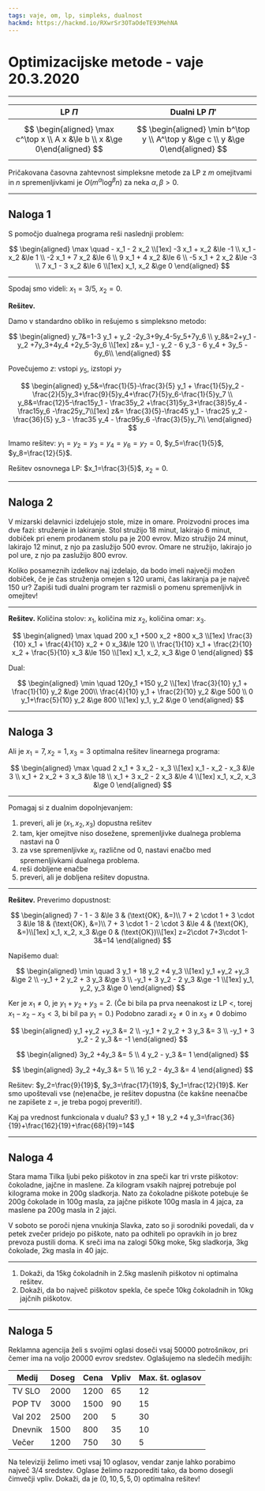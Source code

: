 ```yaml
---
tags: vaje, om, lp, simpleks, dualnost
hackmd: https://hackmd.io/RXwrSr3OTaOdeTE93MehNA
---
```

# Optimizacijske metode - vaje 20.3.2020

----

| LP $\Pi$ | Dualni LP $\Pi'$ |
| -------- | ---------------- |
| $$ \begin{aligned} \max c^\top x \\ A x &\le b \\ x &\ge 0\end{aligned} $$ | $$ \begin{aligned} \min b^\top y \\ A^\top y &\ge c \\ y &\ge 0\end{aligned} $$ |

Pričakovana časovna zahtevnost simpleksne metode za LP z $m$ omejitvami in $n$ spremenljivkami je $O(m^\alpha \log^\beta n)$ za neka $\alpha, \beta > 0$.

---

## Naloga 1

S pomočjo dualnega programa reši naslednji problem:

$$
\begin{aligned}
\max \quad - x_1 - 2 x_2 \\[1ex]
-3 x_1 + x_2 &\le -1 \\
x_1 - x_2 &\le 1 \\
-2 x_1 + 7 x_2 &\le 6 \\
9 x_1 + 4 x_2 &\le 6 \\
-5 x_1 + 2 x_2 &\le -3 \\
7 x_1 - 3 x_2 &\le 6 \\[1ex]
x_1, x_2 &\ge 0
\end{aligned}
$$

----

Spodaj smo videli: $x_1=3/5$, $x_2=0$.

**Rešitev.**

Damo v standardno obliko in rešujemo s simpleksno metodo:

$$
\begin{aligned}
y_7&=1-3 y_1 + y_2 -2y_3+9y_4-5y_5+7y_6 \\
y_8&=2+y_1 - y_2 +7y_3+4y_4 +2y_5-3y_6 \\[1ex]
z&=  y_1 - y_2 - 6 y_3 - 6 y_4 + 3y_5 - 6y_6\\
\end{aligned}
$$

Povečujemo $z$: vstopi $y_5$, izstopi $y_7$

$$
\begin{aligned}
y_5&=\frac{1}{5}-\frac{3}{5} y_1 + \frac{1}{5}y_2 -\frac{2}{5}y_3+\frac{9}{5}y_4+\frac{7}{5}y_6-\frac{1}{5}y_7 \\
y_8&=\frac{12}5-\frac15y_1 - \frac35y_2 +\frac{31}5y_3+\frac{38}5y_4 -\frac15y_6 -\frac25y_7\\[1ex]
z&= \frac{3}{5}-\frac45 y_1 - \frac25 y_2 -\frac{36}{5} y_3  - \frac35 y_4 - \frac95y_6 -\frac{3}{5}y_7\\
\end{aligned}
$$

Imamo rešitev: $y_1=y_2=y_3=y_4=y_6=y_7=0$, $y_5=\frac{1}{5}$, $y_8=\frac{12}{5}$.

Rešitev osnovnega LP: $x_1=\frac{3}{5}$, $x_2=0$.

---

## Naloga 2

V mizarski delavnici izdelujejo stole, mize in omare. Proizvodni proces ima dve fazi: struženje in lakiranje. Stol stružijo $18$ minut, lakirajo $6$ minut, dobiček pri enem prodanem stolu pa je $200$ evrov. Mizo stružijo $24$ minut, lakirajo $12$ minut, z njo pa zaslužijo $500$ evrov. Omare ne stružijo, lakirajo jo pol ure, z njo pa zaslužijo $800$ evrov.

Koliko posameznih izdelkov naj izdelajo, da bodo imeli največji možen dobiček, če je čas struženja omejen s $120$ urami, čas lakiranja pa je največ $150$ ur? Zapiši tudi dualni program ter razmisli o pomenu spremenljivk in omejitev!

----

**Rešitev.**
Količina stolov: $x_1$, količina miz $x_2$, količina omar: $x_3$.

$$
\begin{aligned}
\max \quad  200 x_1 +500 x_2 +800 x_3  \\[1ex]
\frac{3}{10} x_1 + \frac{4}{10} x_2 + 0 x_3&\le 120 \\
\frac{1}{10} x_1 + \frac{2}{10} x_2 +  \frac{5}{10} x_3 &\le 150 \\[1ex]
x_1, x_2, x_3 &\ge 0
\end{aligned}
$$

Dual:

$$
\begin{aligned}
\min \quad 120y_1 +150 y_2 \\[1ex]
\frac{3}{10} y_1 + \frac{1}{10} y_2 &\ge 200\\
\frac{4}{10} y_1 + \frac{2}{10} y_2 &\ge  500 \\
0 y_1+\frac{5}{10} y_2 &\ge  800 \\[1ex]
y_1, y_2 &\ge 0
\end{aligned}
$$

---

## Naloga 3

Ali je $x_1 = 7, x_2 = 1, x_3 = 3$ optimalna rešitev linearnega programa:

$$
\begin{aligned}
\max \quad 2 x_1 + 3 x_2 - x_3 \\[1ex]
x_1 - x_2 - x_3 &\le 3 \\
x_1 + 2 x_2 + 3 x_3 &\le 18 \\
x_1 + 3 x_2 - 2 x_3 &\le 4 \\[1ex]
x_1, x_2, x_3 &\ge 0
\end{aligned}
$$

----

Pomagaj si z dualnim dopolnjevanjem:

1. preveri, ali je $(x_1, x_2, x_3)$ dopustna rešitev
2. tam, kjer omejitve niso dosežene, spremenljivke dualnega problema nastavi na $0$
3. za vse spremenljivke $x_i$, različne od $0$, nastavi enačbo med spremenljivkami dualnega problema.
4. reši dobljene enačbe
5. preveri, ali je dobljena rešitev dopustna.

----

**Rešitev.**
Preverimo dopustnost:

$$
\begin{aligned}
7 - 1 - 3 &\le 3 & (\text{OK}, &=)\\
7 + 2 \cdot 1 + 3 \cdot 3 &\le 18 & (\text{OK}, &=)\\
7 + 3 \cdot 1 - 2 \cdot 3 &\le 4 & (\text{OK}, &=)\\[1ex]
x_1, x_2, x_3 &\ge 0 & (\text{OK})\\[1ex]
z=2\cdot 7+3\cdot 1-3&=14
\end{aligned}
$$

Napišemo dual:

$$
\begin{aligned}
\min \quad 3 y_1 + 18 y_2 +4 y_3 \\[1ex]
y_1 +y_2 +y_3 &\ge 2 \\
-y_1 + 2 y_2 + 3 y_3 &\ge 3 \\
-y_1 + 3 y_2 - 2 y_3 &\ge -1 \\[1ex]
y_1, y_2, y_3 &\ge 0
\end{aligned}
$$

Ker je $x_1\not=0$, je $y_1 +y_2 +y_3 = 2$. (Če bi bila pa prva neenakost iz LP $<$, torej $x_1 - x_2 - x_3 < 3$, bi bil pa $y_1=0$.) Podobno zaradi $x_2\not=0$ in $x_3\not=0$ dobimo

$$
\begin{aligned}
y_1 +y_2 +y_3 &= 2 \\
-y_1 + 2 y_2 + 3 y_3 &= 3 \\
-y_1 + 3 y_2 - 2 y_3 &= -1
\end{aligned}
$$

$$
\begin{aligned}
3y_2 +4y_3 &= 5 \\
4 y_2 - y_3 &= 1 
\end{aligned}
$$

$$
\begin{aligned}
3y_2 +4y_3 &= 5 \\
16 y_2 - 4y_3 &= 4 
\end{aligned}
$$

Rešitev: $y_2=\frac{9}{19}$, $y_3=\frac{17}{19}$, $y_1=\frac{12}{19}$.
Ker smo upoštevali vse (ne)enačbe, je rešitev dopustna (če kakšne neenačbe ne zapišete z $=$, je treba pogoj preveriti!).

Kaj pa vrednost funkcionala v dualu? $3 y_1 + 18 y_2 +4 y_3=\frac{36}{19}+\frac{162}{19}+\frac{68}{19}=14$


---

## Naloga 4

Stara mama Tilka ljubi peko piškotov in zna speči kar tri vrste piškotov: čokoladne, jajčne in maslene. Za kilogram vsakih najprej potrebuje pol kilograma moke in $200$g sladkorja. Nato za čokoladne piškote potebuje še $200$g čokolade in $100$g masla, za jajčne piškote $100$g masla in $4$ jajca, za maslene pa $200$g masla in $2$ jajci.

V soboto se poroči njena vnukinja Slavka, zato so ji sorodniki povedali, da v petek zvečer pridejo po piškote, nato pa odhiteli po opravkih in jo brez prevoza pustili doma. K sreči ima na zalogi $50$kg moke, $5$kg sladkorja, $3$kg čokolade, $2$kg masla in $40$ jajc.

----

1. Dokaži, da $15$kg čokoladnih in $2.5$kg maslenih piškotov ni optimalna rešitev.
2. Dokaži, da bo največ piškotov spekla, če speče $10$kg čokoladnih in $10$kg jajčnih piškotov.

---

## Naloga 5

Reklamna agencija želi s svojimi oglasi doseči vsaj $50000$ potrošnikov, pri čemer ima na voljo $20000$ evrov sredstev. Oglašujemo na sledečih medijih:

| Medij   | Doseg  | Cena   | Vpliv | Max. št. oglasov |
| ------- | ------ | ------ | ----- | ---------------- |
| TV SLO  | $2000$ | $1200$ | $65$  | $12$             |
| POP TV  | $3000$ | $1500$ | $90$  | $15$             |
| Val 202 | $2500$ | $200$  | $5$   | $30$             |
| Dnevnik | $1500$ | $800$  | $35$  | $10$             |
| Večer   | $1200$ | $750$  | $30$  | $5$              |

Na televiziji želimo imeti vsaj $10$ oglasov, vendar zanje lahko porabimo največ $3/4$ sredstev. Oglase želimo razporediti tako, da bomo dosegli čimvečji vpliv. Dokaži, da je $(0, 10, 5, 5, 0)$ optimalna rešitev!
